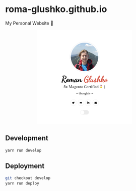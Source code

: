# roma-glushko.github.io

My Personal Website 🙌

<p align="center">
   <img src="docs/preview.png" alt="romaglushko.com preview" height="300px" width="300px" />
</p>

## Development

```bash
yarn run develop
```

## Deployment

```bash
git checkout develop
yarn run deploy
```

